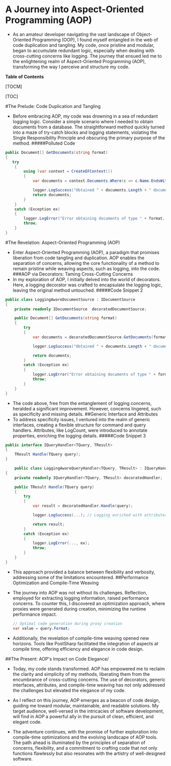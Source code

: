 # A Journey into Aspect-Oriented Programming (AOP)

- As an amateur developer navigating the vast landscape of Object-Oriented Programming (OOP), I found myself entangled in the web of code duplication and tangling. My code, once pristine and modular, began to accumulate redundant logic, especially when dealing with cross-cutting concerns like logging. The journey that ensued led me to the enlightening realm of Aspect-Oriented Programming (AOP), transforming the way I perceive and structure my code.

**Table of Contents**

[TOCM]

[TOC]

#The Prelude: Code Duplication and Tangling

- Before embracing AOP, my code was drowning in a sea of redundant logging logic. Consider a simple scenario where I needed to obtain documents from a database. The straightforward method quickly turned into a maze of try-catch blocks and logging statements, violating the Single Responsibility Principle and obscuring the primary purpose of the method.
#####Polluted Code
```csharp
public Document[] GetDocuments(string format)
{
   try
    {
        using (var context = CreateEFContext())
        {
            var documents = context.Documents.Where(c => c.Name.EndsWith("." + format)).ToArray();

            logger.LogSuccess("Obtained " + documents.Length + " documents of type " + format);
            return documents;
        }
    }
    catch (Exception ex)
    {
        logger.LogError("Error obtaining documents of type " + format, ex);
        throw;
    }
}
```
#The Revelation: Aspect-Oriented Programming (AOP)
- Enter Aspect-Oriented Programming (AOP), a paradigm that promises liberation from code tangling and duplication. AOP enables the separation of concerns, allowing the core functionality of a method to remain pristine while weaving aspects, such as logging, into the code.
###AOP via Decorators: Taming Cross-Cutting Concerns
- In my exploration of AOP, I initially delved into the world of decorators. Here, a logging decorator was crafted to encapsulate the logging logic, leaving the original method untouched.
#####Code Snippet 2
```csharp
public class LoggingAwareDocumentSource : IDocumentSource 
{
    private readonly IDocumentSource  decoratedDocumentSource;

    public Document[] GetDocuments(string format)
    {
        try
        {
            var documents = decoratedDocumentSource.GetDocuments(format);

            logger.LogSuccess("Obtained " + documents.Length + " documents of type " + format);

            return documents;
        }
        catch (Exception ex)
        {
            logger.LogError("Error obtaining documents of type " + format, ex);
            throw;
        }
    }
}
```
- The code above, free from the entanglement of logging concerns, heralded a significant improvement. However, concerns lingered, such as specificity and missing details.
##Generic Interface and Attributes
- To address specificity issues, I ventured into the realm of generic interfaces, creating a flexible structure for command and query handlers. Attributes, like LogCount, were introduced to annotate properties, enriching the logging details.
#####Code Snippet 3
```csharp
public interface IQueryHandler<TQuery, TResult>
{
    TResult Handle(TQuery query);
}

	public class LoggingAwareQueryHandler<TQuery, TResult> : IQueryHandler<TQuery, TResult>
{
    private readonly IQueryHandler<TQuery, TResult> decoratedHandler;

    public TResult Handle(TQuery query)
    {
        try
        {
            var result = decoratedHandler.Handle(query);

            logger.LogSuccess(...); // Logging enriched with attributes

            return result;
        }
        catch (Exception ex)
        {
            logger.LogError(..., ex);
            throw;
        }
    }
}
```
- This approach provided a balance between flexibility and verbosity, addressing some of the limitations encountered.
##Performance Optimization and Compile-Time Weaving
- The journey into AOP was not without its challenges. Reflection, employed for extracting logging information, raised performance concerns. To counter this, I discovered an optimization approach, where proxies were generated during creation, minimizing the runtime performance impact.

	```csharp
	// Optimal code generation during proxy creation
	var value = query.Format;
	```
- Additionally, the revelation of compile-time weaving opened new horizons. Tools like PostSharp facilitated the integration of aspects at compile time, offering efficiency and elegance in code design.

##The Present: AOP's Impact on Code Elegance/
- Today, my code stands transformed. AOP has empowered me to reclaim the clarity and simplicity of my methods, liberating them from the encumbrance of cross-cutting concerns. The use of decorators, generic interfaces, attributes, and compile-time weaving has not only addressed the challenges but elevated the elegance of my code.

- As I reflect on this journey, AOP emerges as a beacon of code design, guiding me toward modular, maintainable, and readable solutions. My target audience, well-versed in the intricacies of software development, will find in AOP a powerful ally in the pursuit of clean, efficient, and elegant code.

- The adventure continues, with the promise of further exploration into compile-time optimizations and the evolving landscape of AOP tools. The path ahead is illuminated by the principles of separation of concerns, flexibility, and a commitment to crafting code that not only functions flawlessly but also resonates with the artistry of well-designed software.




